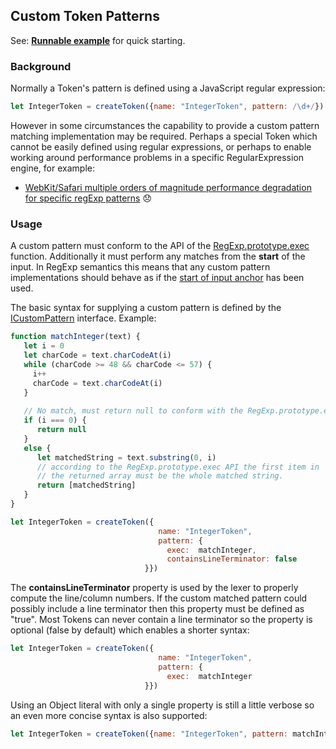 ## Custom Token Patterns

See: [**Runnable example**](../examples/lexer/custom_patterns/custom_patterns.js) for quick starting.

### Background
Normally a Token's pattern is defined using a JavaScript regular expression:

```JavaScript
let IntegerToken = createToken({name: "IntegerToken", pattern: /\d+/})
```
 
However in some circumstances the capability to provide a custom pattern matching implementation may be required. 
Perhaps a special Token which cannot be easily defined using regular expressions, or perhaps
to enable working around performance problems in a specific RegularExpression engine, for example:

* [WebKit/Safari multiple orders of magnitude performance degradation for specific regExp patterns](https://bugs.webkit.org/show_bug.cgi?id=152578) 😞 


### Usage
A custom pattern must conform to the API of the [RegExp.prototype.exec](https://developer.mozilla.org/en-US/docs/Web/JavaScript/Reference/Global_Objects/RegExp/exec)
function. Additionally it must perform any matches from the **start** of the input. In RegExp semantics this means
that any custom pattern implementations should behave as if the [start of input anchor](http://www.rexegg.com/regex-anchors.html#caret) 
has been used.


The basic syntax for supplying a custom pattern is defined by the [ICustomPattern](http://sap.github.io/chevrotain/documentation/0_22_0/interfaces/icustompattern.html) interface.
Example:

```JavaScript
function matchInteger(text) {
   let i = 0
   let charCode = text.charCodeAt(i)
   while (charCode >= 48 && charCode <= 57) {
     i++
     charCode = text.charCodeAt(i)
   }
   
   // No match, must return null to conform with the RegExp.prototype.exec signature
   if (i === 0) {
      return null
   }
   else {
      let matchedString = text.substring(0, i)
      // according to the RegExp.prototype.exec API the first item in 
      // the returned array must be the whole matched string.
      return [matchedString]
   }
}

let IntegerToken = createToken({
                                 name: "IntegerToken",
                                 pattern: {
                                   exec:  matchInteger,
                                   containsLineTerminator: false
                              }})
```

The **containsLineTerminator** property is used by the lexer to properly compute the line/column numbers.
If the custom matched pattern could possibly include a line terminator then this property must be defined as "true".
Most Tokens can never contain a line terminator so the property is optional (false by default) which enables a shorter syntax:

```JavaScript
let IntegerToken = createToken({
                                 name: "IntegerToken",
                                 pattern: {
                                   exec:  matchInteger
                              }})
```

Using an Object literal with only a single property is still a little verbose so an even more concise syntax is also supported:
```JavaScript
let IntegerToken = createToken({name: "IntegerToken", pattern: matchInteger})
```


 

